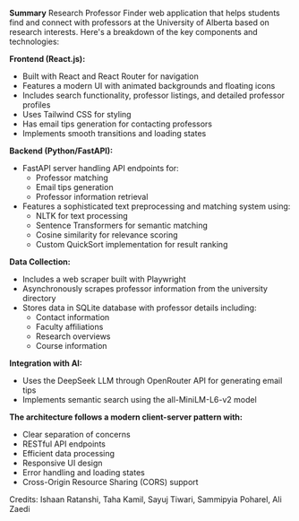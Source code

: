 **Summary**
Research Professor Finder web application that helps students find and connect with professors at the University of Alberta based on research interests. Here's a breakdown of the key components and technologies:

**Frontend (React.js):**
- Built with React and React Router for navigation
- Features a modern UI with animated backgrounds and floating icons
- Includes search functionality, professor listings, and detailed professor profiles
- Uses Tailwind CSS for styling
- Has email tips generation for contacting professors
- Implements smooth transitions and loading states

**Backend (Python/FastAPI):**
- FastAPI server handling API endpoints for:
  - Professor matching
  - Email tips generation
  - Professor information retrieval
- Features a sophisticated text preprocessing and matching system using:
  - NLTK for text processing
  - Sentence Transformers for semantic matching
  - Cosine similarity for relevance scoring
  - Custom QuickSort implementation for result ranking

**Data Collection:**
- Includes a web scraper built with Playwright
- Asynchronously scrapes professor information from the university directory
- Stores data in SQLite database with professor details including:
  - Contact information
  - Faculty affiliations
  - Research overviews
  - Course information

**Integration with AI:**
- Uses the DeepSeek LLM through OpenRouter API for generating email tips
- Implements semantic search using the all-MiniLM-L6-v2 model

**The architecture follows a modern client-server pattern with:**
- Clear separation of concerns
- RESTful API endpoints
- Efficient data processing
- Responsive UI design
- Error handling and loading states
- Cross-Origin Resource Sharing (CORS) support

Credits: Ishaan Ratanshi, Taha Kamil, Sayuj Tiwari, Sammipyia Poharel, Ali Zaedi